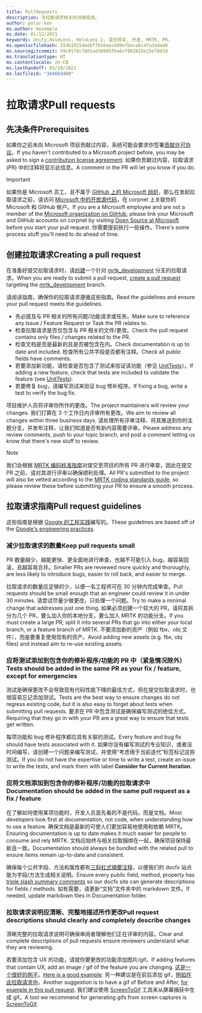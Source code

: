 ```yaml
---
title: PullRequests
description: 与拉取请求相关的详细信息。
author: polar-kev
ms.author: kesemple
ms.date: 01/12/2021
keywords: Unity,HoloLens, HoloLens 2, 混合现实, 开发, MRTK, PR,
ms.openlocfilehash: 31db19154adbf7016aec609e7baca8c4fa3eda48
ms.sourcegitcommit: 59c91f8c70d1ad30995fba6cf862615e25e78d10
ms.translationtype: HT
ms.contentlocale: zh-CN
ms.lasthandoff: 03/19/2021
ms.locfileid: "104683460"
---
```

# <a name="pull-requests"></a><span data-ttu-id="cc927-104">拉取请求</span><span class="sxs-lookup"><span data-stu-id="cc927-104">Pull requests</span></span>

## <a name="prerequisites"></a><span data-ttu-id="cc927-105">先决条件</span><span class="sxs-lookup"><span data-stu-id="cc927-105">Prerequisites</span></span>

<span data-ttu-id="cc927-106">如果你之前未向 Microsoft 项目贡献过内容，系统可能会要求你签署[贡献许可协议](https://cla.microsoft.com/)。</span><span class="sxs-lookup"><span data-stu-id="cc927-106">If you haven't contributed to a Microsoft project before, you may be asked to sign a [contribution license agreement](https://cla.microsoft.com/).</span></span>
<span data-ttu-id="cc927-107">如果你贡献过内容，拉取请求 (PR) 中的注释将显示此信息。</span><span class="sxs-lookup"><span data-stu-id="cc927-107">A comment in the PR will let you know if you do.</span></span>

> [!IMPORTANT]
> <span data-ttu-id="cc927-108">如果你是 Microsoft 员工，且不属于 [GitHub 上的 Microsoft 组织](https://github.com/Microsoft)，那么在发起拉取请求之前，请访问 [Microsoft 中的开放源代码](https://opensource.microsoft.com/)，在 corpnet 上关联你的 Microsoft 和 GitHub 帐户。</span><span class="sxs-lookup"><span data-stu-id="cc927-108">If you are a Microsoft employee and are not a member of the [Microsoft organization on GitHub](https://github.com/Microsoft), please link your Microsoft and GitHub accounts on corpnet by visiting [Open Source at Microsoft](https://opensource.microsoft.com/) before you start your pull request.</span></span> <span data-ttu-id="cc927-109">你需要提前执行一些操作。</span><span class="sxs-lookup"><span data-stu-id="cc927-109">There's some process stuff you'll need to do ahead of time.</span></span>

## <a name="creating-a-pull-request"></a><span data-ttu-id="cc927-110">创建拉取请求</span><span class="sxs-lookup"><span data-stu-id="cc927-110">Creating a pull request</span></span>

<span data-ttu-id="cc927-111">在准备好提交拉取请求时，请[创建](https://github.com/microsoft/MixedRealityToolkit-Unity/compare/mrtk_development...mrtk_development?expand=1)一个针对 [mrtk_development](https://github.com/microsoft/mixedrealitytoolkit-unity/tree/mrtk_development) 分支的拉取请求。</span><span class="sxs-lookup"><span data-stu-id="cc927-111">When you are ready to submit a pull request, [create a pull request](https://github.com/microsoft/MixedRealityToolkit-Unity/compare/mrtk_development...mrtk_development?expand=1) targeting the [mrtk_development](https://github.com/microsoft/mixedrealitytoolkit-unity/tree/mrtk_development) branch.</span></span>

<span data-ttu-id="cc927-112">请阅读指南，确保你的拉取请求遵循这些指南。</span><span class="sxs-lookup"><span data-stu-id="cc927-112">Read the guidelines and ensure your pull request meets the guidelines.</span></span>

* <span data-ttu-id="cc927-113">务必提及与 PR 相关的所有问题/功能请求或任务。</span><span class="sxs-lookup"><span data-stu-id="cc927-113">Make sure to reference any Issue / Feature Request or Task the PR relates to.</span></span>
* <span data-ttu-id="cc927-114">检查拉取请求是否仅包含与 PR 相关的文件/更改。</span><span class="sxs-lookup"><span data-stu-id="cc927-114">Check the pull request contains only files / changes related to the PR.</span></span>
* <span data-ttu-id="cc927-115">检查文档是否是最新的且是否被包含在内。</span><span class="sxs-lookup"><span data-stu-id="cc927-115">Check documentation is up to date and included.</span></span> <span data-ttu-id="cc927-116">检查所有公共字段是否都有注释。</span><span class="sxs-lookup"><span data-stu-id="cc927-116">Check all public fields have comments.</span></span>
* <span data-ttu-id="cc927-117">若要添加新功能，请检查是否包含了测试来验证该功能（参见 [UnitTests](UnitTests.md)）。</span><span class="sxs-lookup"><span data-stu-id="cc927-117">If adding a new feature, check that tests are included to validate the feature (see [UnitTests](UnitTests.md)).</span></span>
* <span data-ttu-id="cc927-118">若要修复 bug，请编写测试来验证 bug 修补程序。</span><span class="sxs-lookup"><span data-stu-id="cc927-118">If fixing a bug, write a test to verify the bug fix.</span></span>

<span data-ttu-id="cc927-119">项目维护人员将评审你所作的更改。</span><span class="sxs-lookup"><span data-stu-id="cc927-119">The project maintainers will review your changes.</span></span> <span data-ttu-id="cc927-120">我们打算在 3 个工作日内评审所有更改。</span><span class="sxs-lookup"><span data-stu-id="cc927-120">We aim to review all changes within three business days.</span></span> <span data-ttu-id="cc927-121">请处理所有评审注释、将其推送到你的主题分支，并发布注释，让我们知道是否有新内容需要评审。</span><span class="sxs-lookup"><span data-stu-id="cc927-121">Please address any review comments, push to your topic branch, and post a comment letting us know that there's new stuff to review.</span></span>

> [!NOTE]
> <span data-ttu-id="cc927-122">我们会根据 [MRTK 编码标准指南](CodingGuidelines.md)对提交至项目的所有 PR 进行审查，因此在提交 PR 之前，请对其进行评审以确保顺利处理。</span><span class="sxs-lookup"><span data-stu-id="cc927-122">All PR's submitted to the project will also be vetted according to the [MRTK coding standards guide](CodingGuidelines.md), so please review these before submitting your PR to ensure a smooth process.</span></span>

## <a name="pull-request-guidelines"></a><span data-ttu-id="cc927-123">拉取请求指南</span><span class="sxs-lookup"><span data-stu-id="cc927-123">Pull request guidelines</span></span>

<span data-ttu-id="cc927-124">这些指南是根据 [Google 的工程实践](https://google.github.io/eng-practices/review/developer/small-cls.html)编写的。</span><span class="sxs-lookup"><span data-stu-id="cc927-124">These guidelines are based off of the [Google's engineering practices](https://google.github.io/eng-practices/review/developer/small-cls.html).</span></span>

### <a name="keep-pull-requests-small"></a><span data-ttu-id="cc927-125">减少拉取请求的数量</span><span class="sxs-lookup"><span data-stu-id="cc927-125">Keep pull requests small</span></span>

<span data-ttu-id="cc927-126">PR 数量越少，越能更快、更全面地进行审查，也越不可能引入 bug，越容易回滚，且越容易合并。</span><span class="sxs-lookup"><span data-stu-id="cc927-126">Smaller PRs are reviewed more quickly and thoroughly, are less likely to introduce bugs, easier to roll back, and easier to merge.</span></span>

<span data-ttu-id="cc927-127">拉取请求的数量应足够的少，以便一名工程师可在 30 分钟内完成审查。</span><span class="sxs-lookup"><span data-stu-id="cc927-127">Pull requests should be small enough that an engineer could review it in under 30 minutes.</span></span> <span data-ttu-id="cc927-128">请尝试尽量少做更改，只处理一个问题。</span><span class="sxs-lookup"><span data-stu-id="cc927-128">Try to make a minimal change that addresses just one thing.</span></span> <span data-ttu-id="cc927-129">如果必须创建一个较大的 PR，请将其拆分为几个 PR，要么加入你的本地分支，要么加入 MRTK 的功能分支。</span><span class="sxs-lookup"><span data-stu-id="cc927-129">If you must create a large PR, split it into several PRs that go into either your local branch, or a feature branch of MRTK.</span></span> <span data-ttu-id="cc927-130">不要添加新的资产（例如 fbx、obj 文件），而是要重复使用现有的资产。</span><span class="sxs-lookup"><span data-stu-id="cc927-130">Avoid adding new assets (e.g. fbx, obj files) and instead aim to re-use existing assets.</span></span>

### <a name="tests-should-be-added-in-the-same-pr-as-your-fix--feature-except-for-emergencies"></a><span data-ttu-id="cc927-131">应将测试添加到包含你的修补程序/功能的 PR 中（紧急情况除外）</span><span class="sxs-lookup"><span data-stu-id="cc927-131">Tests should be added in the same PR as your fix / feature, except for emergencies</span></span>

<span data-ttu-id="cc927-132">测试是确保更改不会导致现有代码性能下降的最佳方式，但在提交拉取请求时，也很容易忘记添加测试。</span><span class="sxs-lookup"><span data-stu-id="cc927-132">Tests are the best way to ensure changes do not regress existing code, but it is also easy to forget about tests when submitting pull requests.</span></span> <span data-ttu-id="cc927-133">要求在 PR 中包含测试是确保编写测试的绝佳方式。</span><span class="sxs-lookup"><span data-stu-id="cc927-133">Requiring that they go in with your PR are a great way to ensure that tests get written.</span></span>

<span data-ttu-id="cc927-134">每项功能和 bug 修补程序都应具有关联的测试。</span><span class="sxs-lookup"><span data-stu-id="cc927-134">Every feature and bug fix should have tests associated with it.</span></span> <span data-ttu-id="cc927-135">如果你没有编写测试的专业知识，或者没时间编写，请创建一个问题来编写测试，并使用“考虑用于当前迭代”标签标记这些测试。</span><span class="sxs-lookup"><span data-stu-id="cc927-135">If you do not have the expertise or time to write a test, create an issue to write the tests, and mark them with label **Consider for Current Iteration**.</span></span>

### <a name="documentation-should-be-added-in-the-same-pull-request-as-a-fix--feature"></a><span data-ttu-id="cc927-136">应将文档添加到包含你的修补程序/功能的拉取请求中</span><span class="sxs-lookup"><span data-stu-id="cc927-136">Documentation should be added in the same pull request as a fix / feature</span></span>

<span data-ttu-id="cc927-137">在了解如何使用某项功能时，开发人员首先看的不是代码，而是文档。</span><span class="sxs-lookup"><span data-stu-id="cc927-137">Most developers look first at documentation, not code, when understanding how to use a feature.</span></span> <span data-ttu-id="cc927-138">确保文档是最新的可使人们更加容易地使用和依赖 MRTK。</span><span class="sxs-lookup"><span data-stu-id="cc927-138">Ensuring documentation is up to date makes it much easier for people to consume and rely MRTK.</span></span>  <span data-ttu-id="cc927-139">文档应始终与相关拉取捆绑在一起，确保项目保持最新且一致。</span><span class="sxs-lookup"><span data-stu-id="cc927-139">Documentation should always be bundled with the related pull to ensure items remain up-to-date and consistent.</span></span>

<span data-ttu-id="cc927-140">确保每个公共字段、方法和属性都有[三斜杠式摘要注释](https://dotnet.github.io/docfx/spec/triple_slash_comments_spec.html)，以便我们的 docfx 站点能为字段/方法生成相关说明。</span><span class="sxs-lookup"><span data-stu-id="cc927-140">Ensure every public field, method, property has [triple slash summary comments](https://dotnet.github.io/docfx/spec/triple_slash_comments_spec.html) so our docfx site can generate descriptions for fields / methods.</span></span> <span data-ttu-id="cc927-141">如有需要，请更新“文档”文件夹中的 markdown 文件。</span><span class="sxs-lookup"><span data-stu-id="cc927-141">If needed, update markdown files in Documentation folder.</span></span>

### <a name="pull-request-descriptions-should-clearly-and-completely-describe-changes"></a><span data-ttu-id="cc927-142">拉取请求说明应清晰、完整地描述所作更改</span><span class="sxs-lookup"><span data-stu-id="cc927-142">Pull request descriptions should clearly and completely describe changes</span></span>

<span data-ttu-id="cc927-143">清晰完整的拉取请求说明可确保审阅者理解他们正在评审的内容。</span><span class="sxs-lookup"><span data-stu-id="cc927-143">Clear and complete descriptions of pull requests ensure reviewers understand what they are reviewing.</span></span>

<span data-ttu-id="cc927-144">若要添加包含 UX 的功能，请就你要更改的功能添加图片/gif。</span><span class="sxs-lookup"><span data-stu-id="cc927-144">If adding features that contain UX, add an image / gif of the feature you are changing.</span></span> <span data-ttu-id="cc927-145">[这是一个很好的例子](https://github.com/microsoft/MixedRealityToolkit-Unity/pull/4532)。</span><span class="sxs-lookup"><span data-stu-id="cc927-145">[Here is a good example](https://github.com/microsoft/MixedRealityToolkit-Unity/pull/4532).</span></span> <span data-ttu-id="cc927-146">另一种建议是在前后添加 gif，[例如在此拉取请求中](https://github.com/microsoft/MixedRealityToolkit-Unity/pull/5896)。</span><span class="sxs-lookup"><span data-stu-id="cc927-146">Another suggestion is to have a gif of Before and After, [for example in this pull request](https://github.com/microsoft/MixedRealityToolkit-Unity/pull/5896).</span></span> <span data-ttu-id="cc927-147">我们建议使用 [ScreenToGif](https://www.screentogif.com/) 工具来从屏幕捕获中生成 gif。</span><span class="sxs-lookup"><span data-stu-id="cc927-147">A tool we recommend for generating gifs from screen captures is [ScreenToGif](https://www.screentogif.com/).</span></span>
